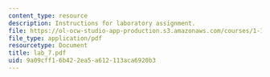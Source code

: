 ```yaml
---
content_type: resource
description: Instructions for laboratory assignment.
file: https://ol-ocw-studio-app-production.s3.amazonaws.com/courses/1-103-civil-engineering-materials-laboratory-spring-2004/9a09cff16b422ea5a612113aca6920b3_lab_7.pdf
file_type: application/pdf
resourcetype: Document
title: lab_7.pdf
uid: 9a09cff1-6b42-2ea5-a612-113aca6920b3
---
```

